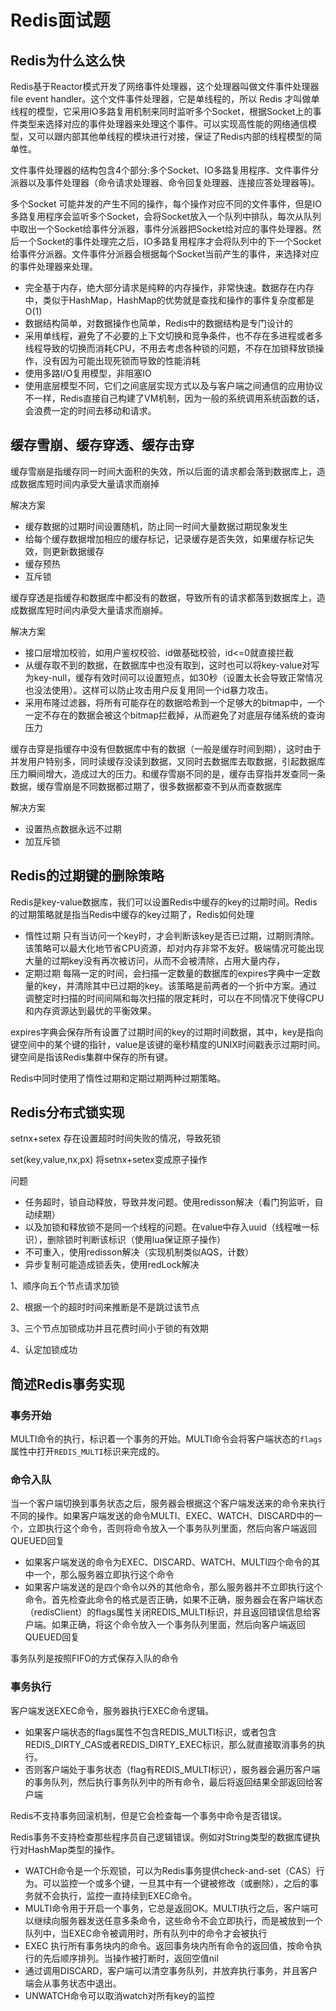# Redis面试题

## Redis为什么这么快

Redis基于Reactor模式开发了网络事件处理器，这个处理器叫做文件事件处理器file event handler。这个文件事件处理器，它是单线程的，所以 Redis 才叫做单线程的模型，它采用IO多路复用机制来同时监听多个Socket，根据Socket上的事件类型来选择对应的事件处理器来处理这个事件。可以实现高性能的网络通信模型，又可以跟内部其他单线程的模块进行对接，保证了Redis内部的线程模型的简单性。

文件事件处理器的结构包含4个部分:多个Socket、IO多路复用程序、文件事件分派器以及事件处理器（命令请求处理器、命令回复处理器、连接应答处理器等)。

多个Socket 可能并发的产生不同的操作，每个操作对应不同的文件事件，但是IO多路复用程序会监听多个Socket，会将Socket放入一个队列中排队，每次从队列中取出一个Socket给事件分派器，事件分派器把Socket给对应的事件处理器。然后一个Socket的事件处理完之后，IO多路复用程序才会将队列中的下一个Socket给事件分派器。文件事件分派器会根据每个Socket当前产生的事件，来选择对应的事件处理器来处理。

- 完全基于内存，绝大部分请求是纯粹的内存操作，非常快速。数据存在内存中，类似于HashMap，HashMap的优势就是查找和操作的事件复杂度都是O(1)
- 数据结构简单，对数据操作也简单，Redis中的数据结构是专门设计的
- 采用单线程，避免了不必要的上下文切换和竞争条件，也不存在多进程或者多线程导致的切换而消耗CPU，不用去考虑各种锁的问题，不存在加锁释放锁操作，没有因为可能出现死锁而导致的性能消耗
- 使用多路I/O复用模型，非阻塞IO
- 使用底层模型不同，它们之间底层实现方式以及与客户端之间通信的应用协议不一样，Redis直接自己构建了VM机制，因为一般的系统调用系统函数的话，会浪费一定的时间去移动和请求。

## 缓存雪崩、缓存穿透、缓存击穿
缓存雪崩是指缓存同一时间大面积的失效，所以后面的请求都会落到数据库上，造成数据库短时间内承受大量请求而崩掉

解决方案
- 缓存数据的过期时间设置随机，防止同一时间大量数据过期现象发生
- 给每个缓存数据增加相应的缓存标记，记录缓存是否失效，如果缓存标记失效，则更新数据缓存
- 缓存预热
- 互斥锁


缓存穿透是指缓存和数据库中都没有的数据，导致所有的请求都落到数据库上，造成数据库短时间内承受大量请求而崩掉。

解决方案
- 接口层增加校验，如用户鉴权校验、id做基础校验，id<=0就直接拦截
- 从缓存取不到的数据，在数据库中也没有取到，这时也可以将key-value对写为key-null，缓存有效时间可以设置短点，如30秒（设置太长会导致正常情况也没法使用）。这样可以防止攻击用户反复用同一个id暴力攻击。
- 采用布隆过滤器，将所有可能存在的数据哈希到一个足够大的bitmap中，一个一定不存在的数据会被这个bitmap拦截掉，从而避免了对底层存储系统的查询压力

缓存击穿是指缓存中没有但数据库中有的数据（一般是缓存时间到期），这时由于并发用户特别多，同时读缓存没读到数据，又同时去数据库去取数据，引起数据库压力瞬间增大，造成过大的压力。和缓存雪崩不同的是，缓存击穿指并发查同一条数据，缓存雪崩是不同数据都过期了，很多数据都查不到从而查数据库

解决方案
- 设置热点数据永远不过期
- 加互斥锁

## Redis的过期键的删除策略
Redis是key-value数据库，我们可以设置Redis中缓存的key的过期时间。Redis的过期策略就是指当Redis中缓存的key过期了，Redis如何处理
- 惰性过期 只有当访问一个key时，才会判断该key是否已过期，过期则清除。该策略可以最大化地节省CPU资源，却对内存非常不友好。极端情况可能出现大量的过期key没有再次被访问，从而不会被清除，占用大量内存，
- 定期过期 每隔一定的时间，会扫描一定数量的数据库的expires字典中一定数量的key，并清除其中已过期的key。该策略是前两者的一个折中方案。通过调整定时扫描的时间间隔和每次扫描的限定耗时，可以在不同情况下使得CPU和内存资源达到最优的平衡效果。

expires字典会保存所有设置了过期时间的key的过期时间数据，其中，key是指向键空间中的某个键的指针，value是该键的毫秒精度的UNIX时间戳表示过期时间。键空间是指该Redis集群中保存的所有键。

Redis中同时使用了惰性过期和定期过期两种过期策略。

## Redis分布式锁实现
setnx+setex 存在设置超时时间失败的情况，导致死锁

set(key,value,nx,px) 将setnx+setex变成原子操作

问题
- 任务超时，锁自动释放，导致并发问题。使用redisson解决（看门狗监听，自动续期）
- 以及加锁和释放锁不是同一个线程的问题。在value中存入uuid（线程唯一标识），删除锁时判断该标识（使用lua保证原子操作）
- 不可重入，使用redisson解决（实现机制类似AQS，计数）
- 异步复制可能造成锁丢失，使用redLock解决
  
1、顺序向五个节点请求加锁

2、根据一个的超时时间来推断是不是跳过该节点

3、三个节点加锁成功并且花费时间小于锁的有效期

4、认定加锁成功

## 简述Redis事务实现
### 事务开始
MULTI命令的执行，标识着一个事务的开始。MULTI命令会将客户端状态的`flags`属性中打开`REDIS_MULTI`标识来完成的。

### 命令入队
当一个客户端切换到事务状态之后，服务器会根据这个客户端发送来的命令来执行不同的操作。如果客户端发送的命令MULTI、EXEC、WATCH、DISCARD中的一个，立即执行这个命令，否则将命令放入一个事务队列里面，然后向客户端返回QUEUED回复
- 如果客户端发送的命令为EXEC、DISCARD、WATCH、MULTI四个命令的其中一个，那么服务器立即执行这个命令
- 如果客户端发送的是四个命令以外的其他命令，那么服务器并不立即执行这个命令。首先检查此命令的格式是否正确，如果不正确，服务器会在客户端状态（redisClient）的flags属性关闭REDIS_MULTI标识，并且返回错误信息给客户端。如果正确，将这个命令放入一个事务队列里面，然后向客户端返回QUEUED回复

事务队列是按照FIFO的方式保存入队的命令

### 事务执行
客户端发送EXEC命令，服务器执行EXEC命令逻辑。

- 如果客户端状态的flags属性不包含REDIS_MULTI标识，或者包含REDIS_DIRTY_CAS或者REDIS_DIRTY_EXEC标识，那么就直接取消事务的执行。
- 否则客户端处于事务状态（flag有REDIS_MULTI标识），服务器会遍历客户端的事务队列，然后执行事务队列中的所有命令，最后将返回结果全部返回给客户端

Redis不支持事务回滚机制，但是它会检查每一个事务中命令是否错误。

Redis事务不支持检查那些程序员自己逻辑错误。例如对String类型的数据库键执行对HashMap类型的操作。

- WATCH命令是一个乐观锁，可以为Redis事务提供check-and-set（CAS）行为。可以监控一个或多个键，一旦其中有一个键被修改（或删除），之后的事务就不会执行，监控一直持续到EXEC命令。
- MULTI命令用于开启一个事务，它总是返回OK。MULTI执行之后，客户端可以继续向服务器发送任意多条命令，这些命令不会立即执行，而是被放到一个队列中，当EXEC命令被调用时，所有队列中的命令才会被执行
- EXEC 执行所有事务块内的命令。返回事务块内所有命令的返回值，按命令执行的先后顺序排列。当操作被打断时，返回空值nil
- 通过调用DISCARD，客户端可以清空事务队列，并放弃执行事务，并且客户端会从事务状态中退出。
- UNWATCH命令可以取消watch对所有key的监控